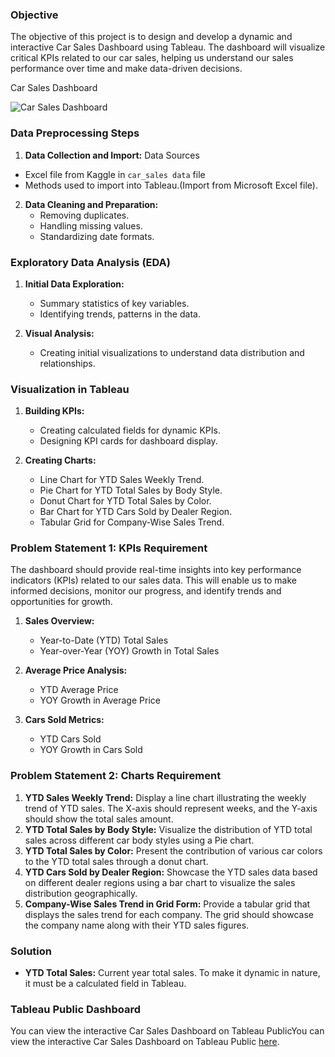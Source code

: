 


### Objective
The objective of this project is to design and develop a dynamic and interactive Car Sales Dashboard using Tableau. The dashboard will visualize critical KPIs related to our car sales, helping us understand our sales performance over time and make data-driven decisions.

Car Sales Dashboard

  ![Car Sales Dashboard](https://github.com/DamiData/Car-Sales-Dashboard---Tableau/assets/161587504/eac8bbb1-c1ce-4540-bf94-8b70db58eb41)


### Data Preprocessing Steps

1. **Data Collection and Import:**
   Data Sources
  - Excel file from Kaggle in `car_sales data` file
   - Methods used to import into Tableau.(Import from Microsoft Excel file).


2. **Data Cleaning and Preparation:**
   - Removing duplicates.
   - Handling missing values.
   - Standardizing date formats.
 

### Exploratory Data Analysis (EDA)
1. **Initial Data Exploration:**
   - Summary statistics of key variables.
   - Identifying trends, patterns in the data.

2. **Visual Analysis:**
   - Creating initial visualizations to understand data distribution and relationships.

### Visualization in Tableau
1. **Building KPIs:**
   - Creating calculated fields for dynamic KPIs.
   - Designing KPI cards for dashboard display.

2. **Creating Charts:**
   - Line Chart for YTD Sales Weekly Trend.
   - Pie Chart for YTD Total Sales by Body Style.
   - Donut Chart for YTD Total Sales by Color.
   - Bar Chart for YTD Cars Sold by Dealer Region.
   - Tabular Grid for Company-Wise Sales Trend.




### Problem Statement 1: KPIs Requirement
The dashboard should provide real-time insights into key performance indicators (KPIs) related to our sales data. This will enable us to make informed decisions, monitor our progress, and identify trends and opportunities for growth.


1. **Sales Overview:**
   - Year-to-Date (YTD) Total Sales
   - Year-over-Year (YOY) Growth in Total Sales

2. **Average Price Analysis:**
   - YTD Average Price
   - YOY Growth in Average Price

3. **Cars Sold Metrics:**
   - YTD Cars Sold
   - YOY Growth in Cars Sold

### Problem Statement 2: Charts Requirement

1. **YTD Sales Weekly Trend:** Display a line chart illustrating the weekly trend of YTD sales. The X-axis should represent weeks, and the Y-axis should show the total sales amount.
2. **YTD Total Sales by Body Style:** Visualize the distribution of YTD total sales across different car body styles using a Pie chart.
3. **YTD Total Sales by Color:** Present the contribution of various car colors to the YTD total sales through a donut chart.
4. **YTD Cars Sold by Dealer Region:** Showcase the YTD sales data based on different dealer regions using a bar chart to visualize the sales distribution geographically.
5. **Company-Wise Sales Trend in Grid Form:** Provide a tabular grid that displays the sales trend for each company. The grid should showcase the company name along with their YTD sales figures.

### Solution
- **YTD Total Sales:** Current year total sales. To make it dynamic in nature, it must be a calculated field in Tableau.

  
### Tableau Public Dashboard
You can view the interactive Car Sales Dashboard on Tableau PublicYou can view the interactive Car Sales Dashboard on Tableau Public [here](https://public.tableau.com/app/profile/akande.damilola/viz/CARSALESDASHBOARD_16979242783770/Dashboard).


